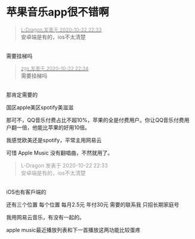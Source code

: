 # 苹果音乐app很不错啊


<div class="quote"><blockquote><font size="2"><a href="https://www.hostloc.com/forum.php?mod=redirect&amp;goto=findpost&amp;pid=9338462&amp;ptid=757375" target="_blank"><font color="#999999">L-Dragon 发表于 2020-10-22 22:33</font></a></font><br />
安卓端是有的，ios不太清楚</blockquote></div><br />
需要挂梯吗

<div class="quote"><blockquote><font size="2"><a href="https://www.hostloc.com/forum.php?mod=redirect&amp;goto=findpost&amp;pid=9338467&amp;ptid=757375" target="_blank"><font color="#999999">zgs 发表于 2020-10-22 22:34</font></a></font><br />
需要挂梯吗</blockquote></div><br />
那肯定需要的<img id="aimg_v6VV6" onclick="zoom(this, this.src, 0, 0, 0)" class="zoom" src="https://cdn.jsdelivr.net/gh/hishis/forum-master/public/images/patch.gif" onmouseover="img_onmouseoverfunc(this)" onload="thumbImg(this)" border="0" alt="" />

国区apple美区spotify美滋滋

那可不，QQ音乐付费占比不超10%，苹果的全是付费用户。你让QQ音乐付费用户翻一倍，他能比苹果的好用10倍。

我感觉欧美还是spotify，平常主用网易云

可惜 Apple Music 没有翻唱曲，不然就用了。

<div class="quote"><blockquote><font color="#999999">L-Dragon 发表于 2020-10-22 22:33</font><br />
<font color="#999999">安卓端是有的，ios不太清楚</font></blockquote></div><br />
iOS也有客戶端的

还有三个位置 每个位置 每月2.5元 年付30元 需要的联系我 只招长期家庭号

我用网易云音乐，有没有一起的。

apple music最近播放列表和下一首播放这两功能比较蛋疼
